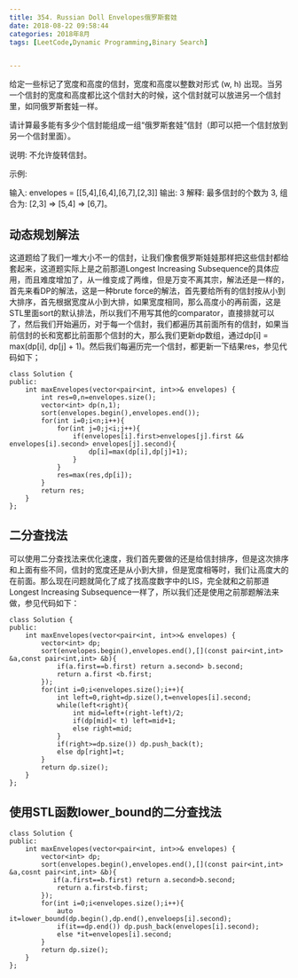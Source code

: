 ```yaml
---
title: 354. Russian Doll Envelopes俄罗斯套娃
date: 2018-08-22 09:58:44
categories: 2018年8月
tags: [LeetCode,Dynamic Programming,Binary Search]


---
```

 
给定一些标记了宽度和高度的信封，宽度和高度以整数对形式 (w, h) 出现。当另一个信封的宽度和高度都比这个信封大的时候，这个信封就可以放进另一个信封里，如同俄罗斯套娃一样。

请计算最多能有多少个信封能组成一组“俄罗斯套娃”信封（即可以把一个信封放到另一个信封里面）。


<!-- more -->


说明:
不允许旋转信封。

示例:

输入: envelopes = [[5,4],[6,4],[6,7],[2,3]]
输出: 3
解释: 最多信封的个数为 3, 组合为: [2,3] => [5,4] => [6,7]。


## 动态规划解法

这道题给了我们一堆大小不一的信封，让我们像套俄罗斯娃娃那样把这些信封都给套起来，这道题实际上是之前那道Longest Increasing Subsequence的具体应用，而且难度增加了，从一维变成了两维，但是万变不离其宗，解法还是一样的，首先来看DP的解法，这是一种brute force的解法，首先要给所有的信封按从小到大排序，首先根据宽度从小到大排，如果宽度相同，那么高度小的再前面，这是STL里面sort的默认排法，所以我们不用写其他的comparator，直接排就可以了，然后我们开始遍历，对于每一个信封，我们都遍历其前面所有的信封，如果当前信封的长和宽都比前面那个信封的大，那么我们更新dp数组，通过dp[i] = max(dp[i], dp[j] + 1)。然后我们每遍历完一个信封，都更新一下结果res，参见代码如下；

	class Solution {
	public:
	    int maxEnvelopes(vector<pair<int, int>>& envelopes) {
	        int res=0,n=envelopes.size();
	        vector<int> dp(n,1);
	        sort(envelopes.begin(),envelopes.end());
	        for(int i=0;i<n;i++){
	            for(int j=0;j<i;j++){
	                if(envelopes[i].first>envelopes[j].first && envelopes[i].second> envelopes[j].second){
	                    dp[i]=max(dp[i],dp[j]+1);
	                }
	            }
	            res=max(res,dp[i]);
	        }
	        return res;
	    }
	};

## 二分查找法

可以使用二分查找法来优化速度，我们首先要做的还是给信封排序，但是这次排序和上面有些不同，信封的宽度还是从小到大排，但是宽度相等时，我们让高度大的在前面。那么现在问题就简化了成了找高度数字中的LIS，完全就和之前那道Longest Increasing Subsequence一样了，所以我们还是使用之前那题解法来做，参见代码如下：

	class Solution {
	public:
	    int maxEnvelopes(vector<pair<int, int>>& envelopes) {      
	        vector<int> dp;
	        sort(envelopes.begin(),envelopes.end(),[](const pair<int,int> &a,const pair<int,int> &b){
	            if(a.first==b.first) return a.second> b.second;
	            return a.first <b.first;
	        });
	        for(int i=0;i<envelopes.size();i++){
	            int left=0,right=dp.size(),t=envelopes[i].second;
	            while(left<right){
	                int mid=left+(right-left)/2;
	                if(dp[mid]< t) left=mid+1;
	                else right=mid;
	            }
	            if(right>=dp.size()) dp.push_back(t);
	            else dp[right]=t;
	        }
	        return dp.size();
	    }
	};

## 使用STL函数lower_bound的二分查找法

	class Solution {
	public:
	    int maxEnvelopes(vector<pair<int, int>>& envelopes) {
	        vector<int> dp;
	        sort(envelopes.begin(),envelopes.end(),[](const pair<int,int> &a,cosnt pair<int,int> &b){
	           if(a.first==b.first) return a.second>b.second;
	            return a.first<b.first;
	        });
	        for(int i=0;i<envelopes.size();i++){
	            auto it=lower_bound(dp.begin(),dp.end(),enveloeps[i].second);
	            if(it==dp.end()) dp.push_back(envelopes[i].second);
	            else *it=envelopes[i].second;
	        }
	        return dp.size();
	    }
	};
